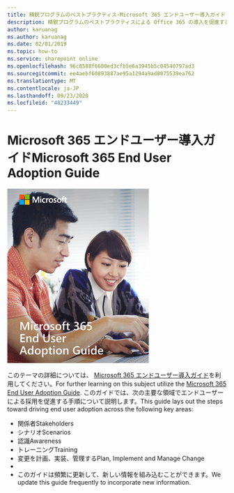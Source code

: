 ```yaml
---
title: 精鋭プログラムのベストプラクティス-Microsoft 365 エンドユーザー導入ガイド
description: 精鋭プログラムのベストプラクティスによる Office 365 の導入を促進する
author: karuanag
ms.author: karuanag
ms.date: 02/01/2019
ms.topic: how-to
ms.service: sharepoint online
ms.openlocfilehash: 96c8588f6600ed3cfb5e6a3945b5c04540797ad3
ms.sourcegitcommit: ee4aebf60893887ae95a1294a9ad8975539ea762
ms.translationtype: MT
ms.contentlocale: ja-JP
ms.lasthandoff: 09/23/2020
ms.locfileid: "48233449"
---
```

# <a name="microsoft-365-end-user-adoption-guide"></a><span data-ttu-id="3baed-103">Microsoft 365 エンドユーザー導入ガイド</span><span class="sxs-lookup"><span data-stu-id="3baed-103">Microsoft 365 End User Adoption Guide</span></span>

![Microsoft 365 導入ガイド](media/m365euguide.png)

<span data-ttu-id="3baed-105">このテーマの詳細については、 [Microsoft 365 エンドユーザー導入ガイド](https://aka.ms/adoptionguide)を利用してください。</span><span class="sxs-lookup"><span data-stu-id="3baed-105">For further learning on this subject utilize the [Microsoft 365 End User Adoption Guide](https://aka.ms/adoptionguide).</span></span> <span data-ttu-id="3baed-106">このガイドでは、次の主要な領域でエンドユーザーによる採用を促進する手順について説明します。</span><span class="sxs-lookup"><span data-stu-id="3baed-106">This guide lays out the steps toward driving end user adoption across the following key areas:</span></span>

- <span data-ttu-id="3baed-107">関係者</span><span class="sxs-lookup"><span data-stu-id="3baed-107">Stakeholders</span></span>
- <span data-ttu-id="3baed-108">シナリオ</span><span class="sxs-lookup"><span data-stu-id="3baed-108">Scenarios</span></span>
- <span data-ttu-id="3baed-109">認識</span><span class="sxs-lookup"><span data-stu-id="3baed-109">Awareness</span></span>
- <span data-ttu-id="3baed-110">トレーニング</span><span class="sxs-lookup"><span data-stu-id="3baed-110">Training</span></span> 
- <span data-ttu-id="3baed-111">変更を計画、実装、管理する</span><span class="sxs-lookup"><span data-stu-id="3baed-111">Plan, Implement and Manage Change</span></span>
- 
- <span data-ttu-id="3baed-112">このガイドは頻繁に更新して、新しい情報を組み込むことができます。</span><span class="sxs-lookup"><span data-stu-id="3baed-112">We update this guide frequently to incorporate new information.</span></span>